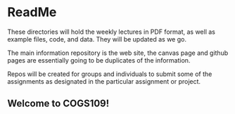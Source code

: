 # ReadMe

These directories will hold the weekly lectures in PDF format, as well as example files, code, and data. They will be updated as we go.

The main information repository is the web site, the canvas page and github pages are essentially going to be duplicates of the information. 

Repos will be created for groups and individuals to submit some of the assignments as designated in the particular assignment or project.

## Welcome to COGS109!
